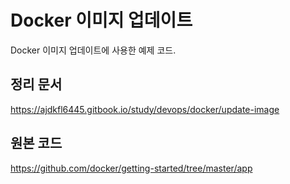 # Docker 이미지 업데이트

Docker 이미지 업데이트에 사용한 예제 코드.

## 정리 문서

https://ajdkfl6445.gitbook.io/study/devops/docker/update-image

## 원본 코드

https://github.com/docker/getting-started/tree/master/app
